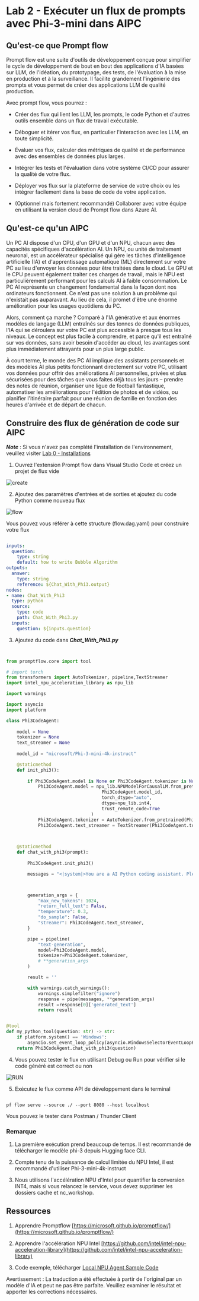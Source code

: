 # **Lab 2 - Exécuter un flux de prompts avec Phi-3-mini dans AIPC**

## **Qu'est-ce que Prompt flow**

Prompt flow est une suite d'outils de développement conçue pour simplifier le cycle de développement de bout en bout des applications d'IA basées sur LLM, de l'idéation, du prototypage, des tests, de l'évaluation à la mise en production et à la surveillance. Il facilite grandement l'ingénierie des prompts et vous permet de créer des applications LLM de qualité production.

Avec prompt flow, vous pourrez :

- Créer des flux qui lient les LLM, les prompts, le code Python et d'autres outils ensemble dans un flux de travail exécutable.

- Déboguer et itérer vos flux, en particulier l'interaction avec les LLM, en toute simplicité.

- Évaluer vos flux, calculer des métriques de qualité et de performance avec des ensembles de données plus larges.

- Intégrer les tests et l'évaluation dans votre système CI/CD pour assurer la qualité de votre flux.

- Déployer vos flux sur la plateforme de service de votre choix ou les intégrer facilement dans la base de code de votre application.

- (Optionnel mais fortement recommandé) Collaborer avec votre équipe en utilisant la version cloud de Prompt flow dans Azure AI.

## **Qu'est-ce qu'un AIPC**

Un PC AI dispose d'un CPU, d'un GPU et d'un NPU, chacun avec des capacités spécifiques d'accélération AI. Un NPU, ou unité de traitement neuronal, est un accélérateur spécialisé qui gère les tâches d'intelligence artificielle (IA) et d'apprentissage automatique (ML) directement sur votre PC au lieu d'envoyer les données pour être traitées dans le cloud. Le GPU et le CPU peuvent également traiter ces charges de travail, mais le NPU est particulièrement performant pour les calculs AI à faible consommation. Le PC AI représente un changement fondamental dans la façon dont nos ordinateurs fonctionnent. Ce n'est pas une solution à un problème qui n'existait pas auparavant. Au lieu de cela, il promet d'être une énorme amélioration pour les usages quotidiens du PC.

Alors, comment ça marche ? Comparé à l'IA générative et aux énormes modèles de langage (LLM) entraînés sur des tonnes de données publiques, l'IA qui se déroulera sur votre PC est plus accessible à presque tous les niveaux. Le concept est plus facile à comprendre, et parce qu'il est entraîné sur vos données, sans avoir besoin d'accéder au cloud, les avantages sont plus immédiatement attrayants pour un plus large public.

À court terme, le monde des PC AI implique des assistants personnels et des modèles AI plus petits fonctionnant directement sur votre PC, utilisant vos données pour offrir des améliorations AI personnelles, privées et plus sécurisées pour des tâches que vous faites déjà tous les jours – prendre des notes de réunion, organiser une ligue de football fantastique, automatiser les améliorations pour l'édition de photos et de vidéos, ou planifier l'itinéraire parfait pour une réunion de famille en fonction des heures d'arrivée et de départ de chacun.


## **Construire des flux de génération de code sur AIPC**

***Note*** : Si vous n'avez pas complété l'installation de l'environnement, veuillez visiter [Lab 0 - Installations](./01.Installations.md)

1. Ouvrez l'extension Prompt flow dans Visual Studio Code et créez un projet de flux vide

![create](../../../../../../../translated_images/pf_create.626fd367cf0ac7981e0731fdfc70fa46df0826f9eaf57c22f07908817ede14d3.fr.png)

2. Ajoutez des paramètres d'entrées et de sorties et ajoutez du code Python comme nouveau flux

![flow](../../../../../../../translated_images/pf_flow.f2d64298a737b204ec7b33604538c97d4fffe9e07e74bad1c162e88e026d3dfa.fr.png)


Vous pouvez vous référer à cette structure (flow.dag.yaml) pour construire votre flux

```yaml

inputs:
  question:
    type: string
    default: how to write Bubble Algorithm
outputs:
  answer:
    type: string
    reference: ${Chat_With_Phi3.output}
nodes:
- name: Chat_With_Phi3
  type: python
  source:
    type: code
    path: Chat_With_Phi3.py
  inputs:
    question: ${inputs.question}


```

3. Ajoutez du code dans ***Chat_With_Phi3.py***


```python


from promptflow.core import tool

# import torch
from transformers import AutoTokenizer, pipeline,TextStreamer
import intel_npu_acceleration_library as npu_lib

import warnings

import asyncio
import platform

class Phi3CodeAgent:
    
    model = None
    tokenizer = None
    text_streamer = None
    
    model_id = "microsoft/Phi-3-mini-4k-instruct"

    @staticmethod
    def init_phi3():
        
        if Phi3CodeAgent.model is None or Phi3CodeAgent.tokenizer is None ou Phi3CodeAgent.text_streamer est None:
            Phi3CodeAgent.model = npu_lib.NPUModelForCausalLM.from_pretrained(
                                    Phi3CodeAgent.model_id,
                                    torch_dtype="auto",
                                    dtype=npu_lib.int4,
                                    trust_remote_code=True
                                )
            Phi3CodeAgent.tokenizer = AutoTokenizer.from_pretrained(Phi3CodeAgent.model_id)
            Phi3CodeAgent.text_streamer = TextStreamer(Phi3CodeAgent.tokenizer, skip_prompt=True)

    

    @staticmethod
    def chat_with_phi3(prompt):
        
        Phi3CodeAgent.init_phi3()

        messages = "<|system|>You are a AI Python coding assistant. Please help me to generate code in Python.The answer only genertated Python code, but any comments and instructions do not need to be generated<|end|><|user|>" + prompt +"<|end|><|assistant|>"



        generation_args = {
            "max_new_tokens": 1024,
            "return_full_text": False,
            "temperature": 0.3,
            "do_sample": False,
            "streamer": Phi3CodeAgent.text_streamer,
        }

        pipe = pipeline(
            "text-generation",
            model=Phi3CodeAgent.model,
            tokenizer=Phi3CodeAgent.tokenizer,
            # **generation_args
        )

        result = ''

        with warnings.catch_warnings():
            warnings.simplefilter("ignore")
            response = pipe(messages, **generation_args)
            result =response[0]['generated_text']
            return result


@tool
def my_python_tool(question: str) -> str:
    if platform.system() == 'Windows':
        asyncio.set_event_loop_policy(asyncio.WindowsSelectorEventLoopPolicy())
    return Phi3CodeAgent.chat_with_phi3(question)


```

4. Vous pouvez tester le flux en utilisant Debug ou Run pour vérifier si le code généré est correct ou non 

![RUN](../../../../../../../translated_images/pf_run.57c3f9e7e7052ff85850b8f06648c7d5b4d2ac9f4796381fd8d29b1a41e1f705.fr.png)

5. Exécutez le flux comme API de développement dans le terminal

```

pf flow serve --source ./ --port 8080 --host localhost   

```

Vous pouvez le tester dans Postman / Thunder Client


### **Remarque**

1. La première exécution prend beaucoup de temps. Il est recommandé de télécharger le modèle phi-3 depuis Hugging face CLI.

2. Compte tenu de la puissance de calcul limitée du NPU Intel, il est recommandé d'utiliser Phi-3-mini-4k-instruct

3. Nous utilisons l'accélération NPU d'Intel pour quantifier la conversion INT4, mais si vous relancez le service, vous devez supprimer les dossiers cache et nc_workshop.



## **Ressources**

1. Apprendre Promptflow [https://microsoft.github.io/promptflow/](https://microsoft.github.io/promptflow/)

2. Apprendre l'accélération NPU Intel [https://github.com/intel/intel-npu-acceleration-library](https://github.com/intel/intel-npu-acceleration-library)

3. Code exemple, télécharger [Local NPU Agent Sample Code](../../../../../../../code/07.Lab/01/AIPC/local-npu-agent)

Avertissement : La traduction a été effectuée à partir de l'original par un modèle d'IA et peut ne pas être parfaite. 
Veuillez examiner le résultat et apporter les corrections nécessaires.